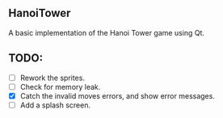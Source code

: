 ## HanoiTower
A basic implementation of the Hanoi Tower game using Qt.

## TODO:
- [ ] Rework the sprites.
- [ ] Check for memory leak.
- [X] Catch the invalid moves errors,
      and show error messages.
- [ ] Add a splash screen.
